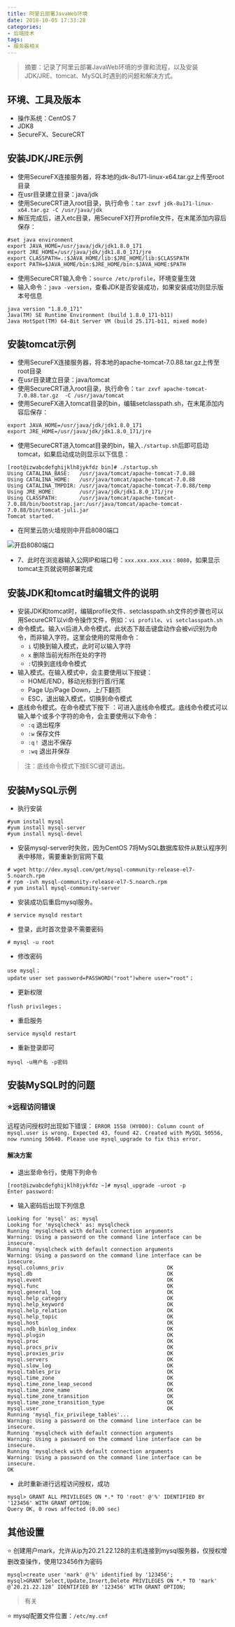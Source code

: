 ```yaml
---
title: 阿里云部署JavaWeb环境
date: 2018-10-05 17:33:28
categories:
- 后端技术
tags:
- 服务器相关
---
```


> 摘要：记录了阿里云部署JavaWeb环境的步骤和流程，以及安装JDK/JRE、tomcat、MySQL时遇到的问题和解决方式。

<!-- more -->

## 环境、工具及版本
- 操作系统：CentOS 7
- JDK8
- SecureFX、SecureCRT

## 安装JDK/JRE示例
- 使用SecureFX连接服务器，将本地的jdk-8u171-linux-x64.tar.gz上传至root目录
- 在usr目录建立目录：java/jdk
- 使用SecureCRT进入root目录，执行命令：`tar zxvf jdk-8u171-linux-x64.tar.gz -C /usr/java/jdk`
- 解压完成后，进入etc目录，用SecureFX打开profile文件，在末尾添加内容后保存：
```
#set java environment
export JAVA_HOME=/usr/java/jdk/jdk1.8.0_171
export JRE_HOME=/usr/java/jdk/jdk1.8.0_171/jre
export CLASSPATH=.:$JAVA_HOME/lib:$JRE_HOME/lib:$CLASSPATH
export PATH=$JAVA_HOME/bin:$JRE_HOME/bin:$JAVA_HOME:$PATH
```
- 使用SecureCRT输入命令：`source /etc/profile`，环境变量生效
- 输入命令：`java -version`，查看JDK是否安装成功，如果安装成功则显示版本号信息
```
java version "1.8.0_171"
Java(TM) SE Runtime Environment (build 1.8.0_171-b11)
Java HotSpot(TM) 64-Bit Server VM (build 25.171-b11, mixed mode)
```

## 安装tomcat示例
- 使用SecureFX连接服务器，将本地的apache-tomcat-7.0.88.tar.gz上传至root目录
- 在usr目录建立目录：java/tomcat
- 使用SecureCRT进入root目录，执行命令：`tar zxvf apache-tomcat-7.0.88.tar.gz  -C /usr/java/tomcat`
- 使用SecureFX进入tomcat目录的bin，编辑setclasspath.sh，在末尾添加内容后保存：
```
export JAVA_HOME=/usr/java/jdk/jdk1.8.0_171
export JRE_HOME=/usr/java/jdk/jdk1.8.0_171/jre
```
- 使用SecureCRT进入tomcat目录的bin，输入`./startup.sh`后即可启动tomcat，如果启动成功则显示以下信息：
```
[root@izwabcdefghijklh8jykfdz bin]# ./startup.sh
Using CATALINA_BASE:   /usr/java/tomcat/apache-tomcat-7.0.88
Using CATALINA_HOME:   /usr/java/tomcat/apache-tomcat-7.0.88
Using CATALINA_TMPDIR: /usr/java/tomcat/apache-tomcat-7.0.88/temp
Using JRE_HOME:        /usr/java/jdk/jdk1.8.0_171/jre
Using CLASSPATH:       /usr/java/tomcat/apache-tomcat-7.0.88/bin/bootstrap.jar:/usr/java/tomcat/apache-tomcat-7.0.88/bin/tomcat-juli.jar
Tomcat started.
```
- 在阿里云防火墙规则中开启8080端口

![开启8080端口](https://upload-images.jianshu.io/upload_images/5492471-61717358be26203e.png?imageMogr2/auto-orient/strip%7CimageView2/2/w/1240)

- 7、此时在浏览器输入公网IP和端口号：`xxx.xxx.xxx.xxx：8080`，如果显示tomcat主页就说明部署完成

## 安装JDK和tomcat时编辑文件的说明
- 安装JDK和tomcat时，编辑profile文件、setclasspath.sh文件的步骤也可以用SecureCRT以vi命令操作文件，例如：`vi profile`、`vi setclasspath.sh`
- 命令模式。输入vi后进入命令模式，此状态下敲击键盘动作会被vi识别为命令，而非输入字符。这里会使用的常用命令：
  - `i` 切换到输入模式，此时可以输入字符
  - `x` 删除当前光标所在处的字符
  - `:`切换到底线命令模式
- 输入模式。在输入模式中，会主要使用以下按键：
  - HOME/END，移动光标到行首/行尾
  - Page Up/Page Down，上/下翻页
  - ESC，退出输入模式，切换到命令模式
- 底线命令模式。在命令模式下按下 ：可进入底线命令模式。底线命令模式可以输入单个或多个字符的命令，会主要使用以下命令：
  - `:q`  退出程序
  - `:w`  保存文件
  - `:q！` 退出不保存
  - `:wq`  退出并保存
>注：底线命令模式下按ESC键可退出。

## 安装MySQL示例
- 执行安装
```
#yum install mysql
#yum install mysql-server
#yum install mysql-devel
```
- 安装mysql-server时失败，因为CentOS 7将MySQL数据库软件从默认程序列表中移除，需要重新到官网下载
```
# wget http://dev.mysql.com/get/mysql-community-release-el7-5.noarch.rpm
# rpm -ivh mysql-community-release-el7-5.noarch.rpm
# yum install mysql-community-server
```
- 安装成功后重启mysql服务。
```
# service mysqld restart
```
- 登录，此时首次登录不需要密码
```
# mysql -u root
```
- 修改密码
```
use mysql；
update user set password=PASSWORD("root")where user="root"；
```
- 更新权限
```
flush privileges；
```
- 重启服务
```
service mysqld restart
```
- 重新登录即可
```
mysql -u用户名 -p密码
```

## 安装MySQL时的问题

### ⭐远程访问错误

远程访问授权时出现如下错误：
`ERROR 1558 (HY000): Column count of mysql.user is wrong. Expected 43, found 42. Created with MySQL 50556, now running 50640. Please use mysql_upgrade to fix this error.`

#### 解决方案
- 退出至命令行，使用下列命令
```
[root@izwabcdefghijklh8jykfdz ~]# mysql_upgrade -uroot -p
Enter password:
```

- 输入密码后出现下列信息
```
Looking for 'mysql' as: mysql
Looking for 'mysqlcheck' as: mysqlcheck
Running 'mysqlcheck with default connection arguments
Warning: Using a password on the command line interface can be insecure.
Running 'mysqlcheck with default connection arguments
Warning: Using a password on the command line interface can be insecure.
mysql.columns_priv                                 OK
mysql.db                                           OK
mysql.event                                        OK
mysql.func                                         OK
mysql.general_log                                  OK
mysql.help_category                                OK
mysql.help_keyword                                 OK
mysql.help_relation                                OK
mysql.help_topic                                   OK
mysql.host                                         OK
mysql.ndb_binlog_index                             OK
mysql.plugin                                       OK
mysql.proc                                         OK
mysql.procs_priv                                   OK
mysql.proxies_priv                                 OK
mysql.servers                                      OK
mysql.slow_log                                     OK
mysql.tables_priv                                  OK
mysql.time_zone                                    OK
mysql.time_zone_leap_second                        OK
mysql.time_zone_name                               OK
mysql.time_zone_transition                         OK
mysql.time_zone_transition_type                    OK
mysql.user                                         OK
Running 'mysql_fix_privilege_tables'...
Warning: Using a password on the command line interface can be insecure.
Running 'mysqlcheck with default connection arguments
Warning: Using a password on the command line interface can be insecure.
Running 'mysqlcheck with default connection arguments
Warning: Using a password on the command line interface can be insecure.
OK
```

- 此时重新进行远程访问授权，成功
```
mysql> GRANT ALL PRIVILEGES ON *.* TO 'root' @'%' IDENTIFIED BY '123456' WITH GRANT OPTION;
Query OK, 0 rows affected (0.00 sec)
```

## 其他设置
⭐ 创建用户mark，允许从ip为20.21.22.128的主机连接到mysql服务器，仅授权增删改查操作，使用123456作为密码
```
mysql>create user 'mark' @'%' identified by '123456';  
mysql>GRANT Select,Update,Insert,Delete PRIVILEGES ON *.* TO 'mark' @’20.21.22.128’ IDENTIFIED BY '123456' WITH GRANT OPTION;
```
> 有关

⭐ mysql配置文件位置：`/etc/my.cnf`
